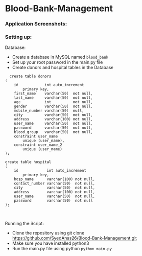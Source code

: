 # Blood-Bank-Management

### Application Screenshots:


### Setting up:

Database:
  * Create a database in MySQL named ``` blood_bank ``` 
  * Set up your root password in the main.py file
  * Create donors and hospital tables in the Database
  ```
    create table donors
  (
      id            int auto_increment
          primary key,
      first_name    varchar(50)  not null,
      last_name     varchar(50)  not null,
      age           int          not null,
      gender        varchar(50)  not null,
      mobile_number varchar(50)  null,
      city          varchar(50)  not null,
      address       varchar(100) not null,
      user_name     varchar(50)  not null,
      password      varchar(50)  not null,
      blood_group   varchar(50)  not null,
      constraint user_name
          unique (user_name),
      constraint user_name_2
          unique (user_name)
  );
  
  create table hospital
  (
      id             int auto_increment
          primary key,
      hosp_name      varchar(100) not null,
      contact_number varchar(50)  not null,
      city           varchar(50)  not null,
      address        varchar(100) not null,
      user_name      varchar(50)  not null,
      password       varchar(50)  not null
  );
  
  ```

<br/>
  
  
Running the Script:   

* Clone the repository using git clone https://github.com/SyedAnas26/Blood-Bank-Management.git
* Make sure you have installed python3
* Run the main.py file using python ``` python main.py ```


